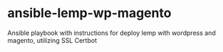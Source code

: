 # ansible-lemp-wp-magento
Ansible playbook with instructions for deploy lemp with wordpress and magento, utilizing SSL Certbot
